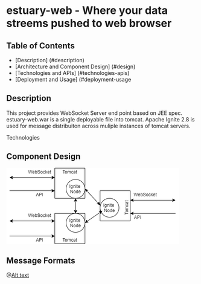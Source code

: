 # estuary-web - Where your data streems pushed to web browser

## Table of Contents 
* [Description] (#description)
* [Architecture and Component Design] (#design)
* [Technologies and APIs] (#technologies-apis)
* [Deployment and Usage] (#deployment-usage

## Description

This project provides WebSocket Server end point based on JEE spec. estuary-web.war is a single deployable file into tomcat. Apache Ignite 2.8 is used for message distribuiton across muliple instances of tomcat servers.  

Technologies 

## Component Design

![Alt text](src/doc/design.png "Web Push Design")

## Message Formats

@[Alt text](/webpush/src/docs/messgeformats.txt)

<div w3-include-html="/webpush/src/docs/messgeformats.txt"></div>
